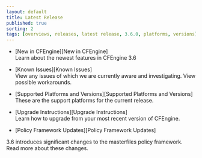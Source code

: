 ```yaml
---
layout: default
title: Latest Release
published: true
sorting: 2
tags: [overviews, releases, latest release, 3.6.0, platforms, versions]
---
```


* [New in CFEngine][New in CFEngine]  
Learn about the newest features in CFEngine 3.6

* [Known Issues][Known Issues]  
View any issues of which we are currently aware and investigating. View possible workarounds.

* [Supported Platforms and Versions][Supported Platforms and Versions]  
These are the support platforms for the current release.

* [Upgrade Instructions][Upgrade Instructions]  
Learn how to upgrade from your most recent version of CFEngine.

* [Policy Framework Updates][Policy Framework Updates]

3.6 introduces significant changes to the masterfiles policy framework. Read more about these changes.


